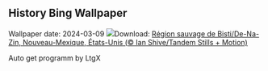 ## History Bing Wallpaper
Wallpaper date: 2024-03-09
![](https://www.bing.com/th?id=OHR.BistiBlue_FR-FR0934555196_UHD.jpg&w=1000)Download: [Région sauvage de Bisti/De-Na-Zin, Nouveau-Mexique, États-Unis (© Ian Shive/Tandem Stills + Motion)](https://www.bing.com/th?id=OHR.BistiBlue_FR-FR0934555196_UHD.jpg)

Auto get programm by LtgX
